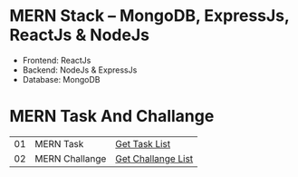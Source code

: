 # MERN Stack – MongoDB, ExpressJs, ReactJs & NodeJs
* Frontend: ReactJs
* Backend: NodeJs & ExpressJs
* Database: MongoDB

<H1>MERN Task And Challange</H1>

<table>

<tbody>
<tr>
<td>01</td>
<td>MERN Task</td>
<td><a href="#">Get Task List</a></td>

</tr>


<tr>
<td>02</td>
<td>MERN Challange</td>
<td><a href="#">Get Challange List</a></td>

</tr>
</tbody>

</table>

